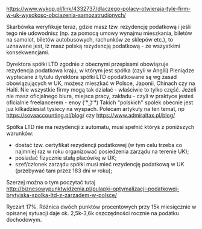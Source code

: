 https://www.wykop.pl/link/4332737/dlaczego-polacy-otwieraja-tyle-firm-w-uk-wysokosc-obciazenia-samozatrudionych/

Skarbówka weryfikuje teraz, gdzie masz tzw. rezydencję podatkową i jeśli tego nie udowodnisz (np. za pomocą umowy wynajmu mieszkania, biletów na samolot, biletów autobusowych, rachunków ze sklepów etc.), to uznawane jest, iż masz polską rezydencję podatkową - ze wszystkimi konsekwencjami.


Dyrektora spółki LTD zgodnie z obecnymi przepisami obowiązuje rezydencja podatkowa kraju, w którym jest spółka (czyli w Anglii) Pieniądze wypłacane z tytułu dyrektora spółki LTD opodatkowane są wg zasad obowiązujących w UK, możesz mieszkać w Polsce, Japonii, Chinach czy na Haiti. Nie wszystkie firmy mogą tak działać - właściwie to tylko część. Jeżeli nie masz oficjalnego biura, miejsca pracy, zakładu - czyli w praktyce jesteś oficialnie freelancerem - enoy ( ͡° ͜ʖ ͡°) Takich "polskich" spolek obecnie jest juz kilkadziesiat tysiecy na wyspach. Polecam artykuły na ten temat, np https://sovaaccounting.pl/blog/ czy https://www.admiraltax.pl/blog/


Spółka LTD nie ma rezydencji z automatu, musi spełnić któryś z poniższych warunków:
- dostać tzw. certyfikat rezydencji podatkowej (w tym celu trzeba co najmniej raz w roku organizować posiedzenia zarządu na terenie UK);
- posiadać fizycznie stałą placówkę w UK;
- szef/członek zarządu spółki musi mieć rezydencję podatkową w UK (przebywać tam przez 183 dni w roku);

Szerzej można o tym poczytać tutaj http://biznesowypunktwidzenia.pl/pulapki-optymalizacji-podatkowej-brytyjska-spolka-ltd-z-zarzadem-w-polsce/



Ryczałt 17%. Różnica dwóch punktów procentowych przy 15k miesięcznie w opisanej sytuacji daje ok. 2,5k-3,6k oszczędności rocznie na podatku dochodowym.